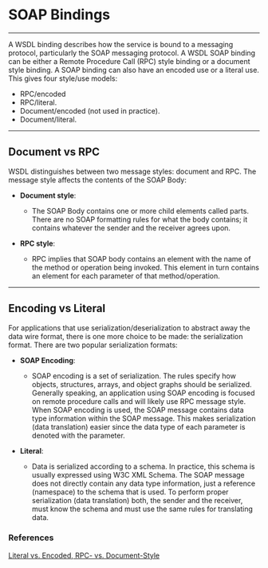 # SOAP Bindings
---

A WSDL binding describes how the service is bound to a messaging protocol, particularly the SOAP messaging protocol. A WSDL SOAP binding can be either a Remote Procedure Call (RPC) style binding or a document style binding. A SOAP binding can also have an encoded use or a literal use. This gives four style/use models:

- RPC/encoded
- RPC/literal.
- Document/encoded (not used in practice).
- Document/literal.

---
## Document vs RPC

WSDL distinguishes between two message styles: document and RPC. The message style affects the contents of the SOAP Body:

- **Document style**: 
  - The SOAP Body contains one or more child elements called parts. There are no SOAP formatting rules for what the body contains; it contains whatever the sender and the receiver agrees upon.

- **RPC style**: 
  - RPC implies that SOAP body contains an element with the name of the method or operation being invoked. This element in turn contains an element for each parameter of that method/operation.

---
## Encoding vs Literal

For applications that use serialization/deserialization to abstract away the data wire format, there is one more choice to be made: the serialization format. There are two popular serialization formats:

- **SOAP Encoding**:
  - SOAP encoding is a set of serialization. The rules specify how objects, structures, arrays, and object graphs should be serialized. Generally speaking, an application using SOAP encoding is focused on remote procedure calls and will likely use RPC message style. When SOAP encoding is used, the SOAP message contains data type information within the SOAP message. This makes serialization (data translation) easier since the data type of each parameter is denoted with the parameter.

- **Literal**:
  - Data is serialized according to a schema. In practice, this schema is usually expressed using W3C XML Schema. The SOAP message does not directly contain any data type information, just a reference (namespace) to the schema that is used. To perform proper serialization (data translation) both, the sender and the receiver, must know the schema and must use the same rules for translating data.

### References

[Literal vs. Encoded, RPC- vs. Document-Style](https://www.ibm.com/support/knowledgecenter/en/SSB27H_6.2.0/fa2ws_ovw_soap_syntax_lit.html)